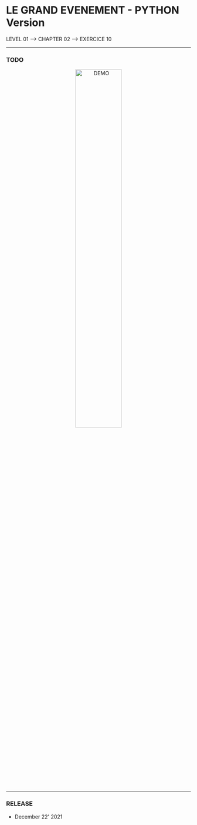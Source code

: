 # LE GRAND EVENEMENT - PYTHON Version
LEVEL 01 --> CHAPTER 02 --> EXERCICE 10

---
### **TODO**

<div align="center">
    <img
        src="https://github.com/Ayckinn/PYTHON/blob/main/FRANCE_IOI/LEVEL_01/Chapter_02/10_grand_evenement/todo.png"
        alt="DEMO"
        style="width:50%">
</div>

---
### **RELEASE**

- December 22' 2021
